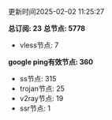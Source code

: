 更新时间2025-02-02 11:25:27

**总订阅: 23**
**总节点: 5778**
- vless节点: 7

**google ping有效节点: 360**
- ss节点: 315
- trojan节点: 25
- v2ray节点: 19
- ssr节点: 1
